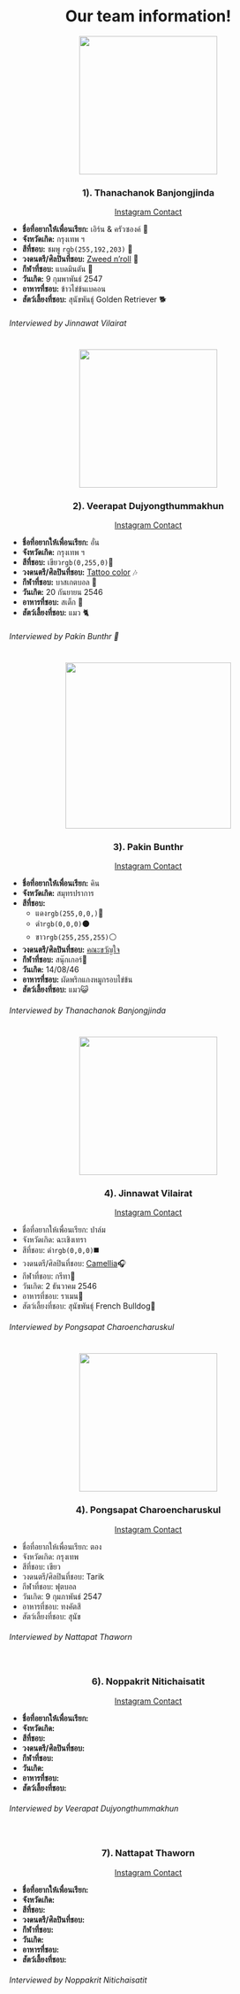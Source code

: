 <h1 align="center">
Our team information!
</h1>

<!-- ----------------Jinnawat Vilairat------------------ -->

<p align="center">
  <img src="https://user-images.githubusercontent.com/100924535/185970557-f8dae058-eb03-4396-ae17-3054decf5ba0.jpg" width="250" height="250">
</p>

<h3 align="center">
 1). Thanachanok Banjongjinda
</h3>

<p align="center">
   <a href="https://instagram.com/arenleys?igshid=YmMyMTA2M2Y=">Instagram Contact</a>
</p>
 
 - **ชื่อที่อยากให้เพื่อนเรียก:** เอิร์น & ครัวซองค์ :croissant:	
 - **จังหวัดเกิด:** กรุงเทพ ฯ
 - **สีที่ชอบ:** ชมพู `rgb(255,192,203)` :soap:
 - **วงดนตรี/ศิลปินที่ชอบ:** [Zweed n’roll](https://www.youtube.com/channel/UCwAs_r3T4QPxlwnIpZH775g) :musical_note:
 - **กีฬาที่ชอบ:** แบดมินตัน :badminton:	
 - **วันเกิด:** 9 กุมพาพันธ์ 2547
 - **อาหารที่ชอบ:** ข้าวไข่ข้นเบคอน
 - **สัตว์เลี้ยงที่ชอบ:** สุนัขพันธุ์ Golden Retriever :dog2:	

###### Interviewed by _Jinnawat Vilairat_

<h1>
</h1>

<!-- -------------------Pakin Bunthr-------------------- -->


<p align="center">
  <img src="https://user-images.githubusercontent.com/111370275/185986021-a3cb5435-4b0f-49c6-8b48-34f1f493c42f.jpg" height="250">
</p>

<h3 align="center">
 2). Veerapat Dujyongthummakhun	
</h3>

<p align="center">
   <a href="https://www.instagram.com/veerapat_a_/">Instagram Contact</a>
</p>
 
 - **ชื่อที่อยากให้เพื่อนเรียก:** อั๋น
 - **จังหวัดเกิด:** กรุงเทพ ฯ
 - **สีที่ชอบ:** เขียว`rgb(0,255,0)`:green_heart:	
 - **วงดนตรี/ศิลปินที่ชอบ:** [Tattoo color](https://www.facebook.com/tattoocolour/) :notes:	
 - **กีฬาที่ชอบ:** บาสเกตบอล :basketball:	
 - **วันเกิด:** 20 กันยายน 2546
 - **อาหารที่ชอบ:** สเต็ก :shallow_pan_of_food:	
 - **สัตว์เลี้ยงที่ชอบ:** แมว :cat2:	
 
###### Interviewed by _Pakin Bunthr_ :pig:

<h1>
</h1>

<!-- -------------Thanachanok Banjongjinda-------------- -->

<p align="center">
  <img src="https://user-images.githubusercontent.com/110712895/186064137-b9e06913-300a-4f52-98c2-af02c71104ab.jpeg" height="300">
</p>

<h3 align="center">
 3). Pakin Bunthr

</h3>

<p align="center">
   <a href="https://www.instagram.com/kinx_s1va/">Instagram Contact</a>
</p>
 
 - **ชื่อที่อยากให้เพื่อนเรียก:** คิน
 - **จังหวัดเกิด:** สมุทรปราการ
 - **สีที่ชอบ:** 
    - แดง`rgb(255,0,0,)`:red_circle:
    - ดำ`rgb(0,0,0)`:black_circle:
    - ขาว`rgb(255,255,255)`:white_circle:	
 - **วงดนตรี/ศิลปินที่ชอบ:** [คณะขวัญใจ](https://www.facebook.com/KhanaKwanjai)
 - **กีฬาที่ชอบ:** สนุ๊กเกอร์:8ball:	
 - **วันเกิด:** 14/08/46
 - **อาหารที่ชอบ:** ผัดพริกแกงหมูกรอบไข่ข้น 
 - **สัตว์เลี้ยงที่ชอบ:** แมว:smiley_cat:	

###### Interviewed by _Thanachanok Banjongjinda_

<h1>
</h1>


<!-- ------------Pongsapat Charoencharuskul------------- -->

<p align="center">
  <img src="https://cdn.discordapp.com/attachments/1007585180833292350/1011667183459389600/NEF_8147.jpg" height="250">
</p>

<h3 align="center">
 4). Jinnawat Vilairat
</h3>

<p align="center">
   <a href="https://www.instagram.com/jinn.palmy_">Instagram Contact</a>
</p>
 
 - ชื่อที่อยากให้เพื่อนเรียก: ปาล์ม
 - จังหวัดเกิด: ฉะเชิงเทรา
 - สีที่ชอบ: ดำ`rgb(0,0,0)`:black_medium_square:	
 - วงดนตรี/ศิลปินที่ชอบ: [Camellia](https://www.youtube.com/c/Kamelcamellia):headphones:	
 - กีฬาที่ชอบ: กรีทา:runner:
 - วันเกิด: 2 ธันวาคม 2546
 - อาหารที่ชอบ: ราเมน:ramen:	
 - สัตว์เลี้ยงที่ชอบ: สุนัขพันธุ์ French Bulldog:dog:	

###### Interviewed by _Pongsapat Charoencharuskul_

<h1>
</h1>

<!-- ----------------Nattapat Thaworn------------------ -->

<p align="center">
  <img src="https://user-images.githubusercontent.com/111488346/186746057-df36b5a8-0c4f-4cb6-8b79-e1de896cb31c.jpg" height="250">
</p>

<h3 align="center">
 4). Pongsapat Charoencharuskul
</h3>

<p align="center">
   <a href="https://www.instagram.com/_tongpc/">Instagram Contact</a>
</p>
 
 - ชื่อที่อยากให้เพื่อนเรียก: ตอง
 - จังหวัดเกิด: กรุงเทพ
 - สีที่ชอบ: เขียว
 - วงดนตรี/ศิลปินที่ชอบ: Tarik
 - กีฬาที่ชอบ: ฟุตบอล
 - วันเกิด: 9 กุมภาพันธ์ 2547
 - อาหารที่ชอบ: ทงคัตสึ
 - สัตว์เลี้ยงที่ชอบ: สุนัข

###### Interviewed by _Nattapat Thaworn_

<h1>
</h1>

<!-- -------------Veerapat Dujyongthummakhun----------- -->

<p align="center">
  <img src="">
</p>

<h3 align="center">
 6). Noppakrit Nitichaisatit
</h3>

<p align="center">
   <a href="">Instagram Contact</a>
</p>

 - **ชื่อที่อยากให้เพื่อนเรียก:** 
 - **จังหวัดเกิด:**
 - **สีที่ชอบ:** 
 - **วงดนตรี/ศิลปินที่ชอบ:** 
 - **กีฬาที่ชอบ:** 
 - **วันเกิด:** 
 - **อาหารที่ชอบ:** 
 - **สัตว์เลี้ยงที่ชอบ:** 

###### Interviewed by _Veerapat Dujyongthummakhun_

<h1>
</h1>

<!-- ---------------Noppakrit Nitichaisatit------------- -->

<p align="center">
  <img src="">
</p>

<h3 align="center">
 7). Nattapat Thaworn
</h3>

<p align="center">
   <a href="">Instagram Contact</a>
</p>
 
 - **ชื่อที่อยากให้เพื่อนเรียก:**
 - **จังหวัดเกิด:**
 - **สีที่ชอบ:** 
 - **วงดนตรี/ศิลปินที่ชอบ:** 
 - **กีฬาที่ชอบ:** 
 - **วันเกิด:** 
 - **อาหารที่ชอบ:** 
 - **สัตว์เลี้ยงที่ชอบ:** 
 
###### Interviewed by _Noppakrit Nitichaisatit_
